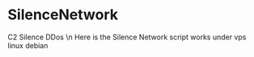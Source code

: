 # SilenceNetwork
C2 Silence DDos \n 
Here is the Silence Network script works under vps linux debian
